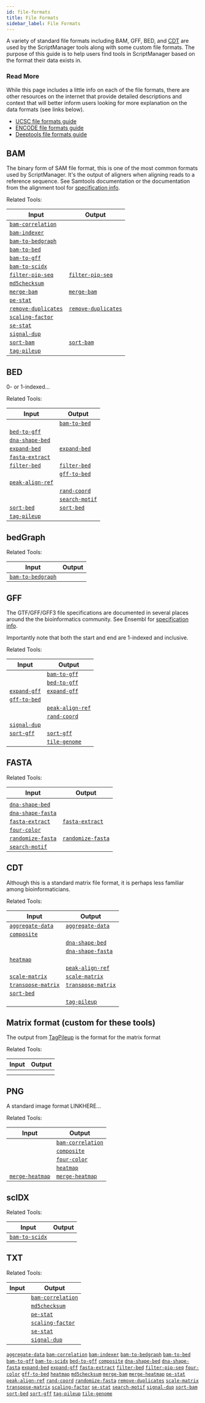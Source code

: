 ```yaml
---
id: file-formats
title: File Formats
sidebar_label: File Formats
---
```


A variety of standard file formats including BAM, GFF, BED, and [CDT][cdt-format] are used by the ScriptManager tools along with some custom file formats. The purpose of this guide is to help users find tools in ScriptManager based on the format their data exists in.

### Read More
While this page includes a little info on each of the file formats, there are other resources on the internet that provide detailed descriptions and context that will better inform users looking for more explanation on the data formats (see links below).
- [UCSC file formats guide][ucsc-file-formats]
- [ENCODE file formats guide][encode-file-formats]
- [Deeptools file formats guide][encode-file-formats]

## BAM

The binary form of SAM file format, this is one of the most common formats used by ScriptManager. It's the output of aligners when aligning reads to a reference sequence. See Samtools documentation  or the documentation from the alignment tool for [specification info][bam-specs].

Related Tools:

| Input | Output |
| ------------- | ------------- |
| [`bam-correlation`][bam-correlation] |  |
| [`bam-indexer`][bam-indexer] |  |
| [`bam-to-bedgraph`][bam-to-bedgraph] |  |
| [`bam-to-bed`][bam-to-bed] |  |
| [`bam-to-gff`][bam-to-gff] |  |
| [`bam-to-scidx`][bam-to-scidx] |  |
| [`filter-pip-seq`][filter-pip-seq] | [`filter-pip-seq`][filter-pip-seq] |
| [`md5checksum`][md5checksum] |  |
| [`merge-bam`][merge-bam] | [`merge-bam`][merge-bam] |
| [`pe-stat`][pe-stat] |  |
| [`remove-duplicates`][remove-duplicates] | [`remove-duplicates`][remove-duplicates] |
| [`scaling-factor`][scaling-factor] |  |
| [`se-stat`][se-stat] |  |
| [`signal-dup`][signal-dup] |  |
| [`sort-bam`][sort-bam] | [`sort-bam`][sort-bam] |
| [`tag-pileup`][tag-pileup] |  |


## BED

0- or 1-indexed...

Related Tools:

| Input | Output |
| ------------- | ------------- |
|  | [`bam-to-bed`][bam-to-bed] |
| [`bed-to-gff`][bed-to-gff] |  |
| [`dna-shape-bed`][dna-shape-bed] |  |
| [`expand-bed`][expand-bed] | [`expand-bed`][expand-bed] |
| [`fasta-extract`][fasta-extract] |  |
| [`filter-bed`][filter-bed] | [`filter-bed`][filter-bed] |
|  | [`gff-to-bed`][gff-to-bed] |
| [`peak-align-ref`][peak-align-ref] |  |
|  | [`rand-coord`][rand-coord] |
|  | [`search-motif`][search-motif] |
| [`sort-bed`][sort-bed] | [`sort-bed`][sort-bed] |
| [`tag-pileup`][tag-pileup] |  |


## bedGraph

Related Tools:

| Input | Output |
| ------------- | ------------- |
| [`bam-to-bedgraph`][bam-to-bedgraph] |  |


## GFF

The GTF/GFF/GFF3 file specifications are documented in several places around the the bioinformatics community. See Ensembl for [specification info][gff-specs].

Importantly note that both the start and end are 1-indexed and inclusive.

Related Tools:

| Input | Output |
| ------------- | ------------- |
|  | [`bam-to-gff`][bam-to-gff] |
|  | [`bed-to-gff`][bed-to-gff] |
| [`expand-gff`][expand-gff] | [`expand-gff`][expand-gff] |
| [`gff-to-bed`][gff-to-bed] |  |
|  | [`peak-align-ref`][peak-align-ref] |
|  | [`rand-coord`][rand-coord] |
| [`signal-dup`][signal-dup] |  |
| [`sort-gff`][sort-gff] | [`sort-gff`][sort-gff] |
|  | [`tile-genome`][tile-genome] |


## FASTA

Related Tools:

| Input | Output |
| ------------- | ------------- |
|  |  |
| [`dna-shape-bed`][dna-shape-bed] |  |
| [`dna-shape-fasta`][dna-shape-fasta] |  |
| [`fasta-extract`][fasta-extract] | [`fasta-extract`][fasta-extract] |
| [`four-color`][four-color] |  |
| [`randomize-fasta`][randomize-fasta] | [`randomize-fasta`][randomize-fasta] |
| [`search-motif`][search-motif] |  |


## CDT

Although this  is a standard matrix file format, it is perhaps less familiar among bioinformaticians.

Related Tools:

| Input | Output |
| ------------- | ------------- |
| [`aggregate-data`][aggregate-data] | [`aggregate-data`][aggregate-data] |
| [`composite`][composite] |  |
|  | [`dna-shape-bed`][dna-shape-bed] |
|  | [`dna-shape-fasta`][dna-shape-fasta] |
| [`heatmap`][heatmap] |  |
|  | [`peak-align-ref`][peak-align-ref] |
| [`scale-matrix`][scale-matrix] | [`scale-matrix`][scale-matrix] |
| [`transpose-matrix`][transpose-matrix] | [`transpose-matrix`][transpose-matrix] |
| [`sort-bed`][sort-bed] |  |
|  | [`tag-pileup`][tag-pileup] |


## Matrix format (custom for these tools)

The output from [TagPileup][tag-pileup] is the format for the matrix format

Related Tools:

| Input | Output |
| ------------- | ------------- |
|  |  |
|  |  |


## PNG

A standard image format LINKHERE...

Related Tools:

| Input | Output |
| ------------- | ------------- |
|  | [`bam-correlation`][bam-correlation] |
|  | [`composite`][composite] |
|  | [`four-color`][four-color] |
|  | [`heatmap`][heatmap] |
| [`merge-heatmap`][merge-heatmap] | [`merge-heatmap`][merge-heatmap] |


## scIDX

Related Tools:

| Input | Output |
| ------------- | ------------- |
| [`bam-to-scidx`][bam-to-scidx] |  |



## TXT

Related Tools:

| Input | Output |
| ------------- | ------------- |
|  | [`bam-correlation`][bam-correlation] |
|  | [`md5checksum`][md5checksum] |
|  | [`pe-stat`][pe-stat] |
|  | [`scaling-factor`][scaling-factor] |
|  | [`se-stat`][se-stat] |
|  | [`signal-dup`][signal-dup] |


[`aggregate-data`][aggregate-data]
[`bam-correlation`][bam-correlation]
[`bam-indexer`][bam-indexer]
[`bam-to-bedgraph`][bam-to-bedgraph]
[`bam-to-bed`][bam-to-bed]
[`bam-to-gff`][bam-to-gff]
[`bam-to-scidx`][bam-to-scidx]
[`bed-to-gff`][bed-to-gff]
[`composite`][composite]
[`dna-shape-bed`][dna-shape-bed]
[`dna-shape-fasta`][dna-shape-fasta]
[`expand-bed`][expand-bed]
[`expand-gff`][expand-gff]
[`fasta-extract`][fasta-extract]
[`filter-bed`][filter-bed]
[`filter-pip-seq`][filter-pip-seq]
[`four-color`][four-color]
[`gff-to-bed`][gff-to-bed]
[`heatmap`][heatmap]
[`md5checksum`][md5checksum]
[`merge-bam`][merge-bam]
[`merge-heatmap`][merge-heatmap]
[`pe-stat`][pe-stat]
[`peak-align-ref`][peak-align-ref]
[`rand-coord`][rand-coord]
[`randomize-fasta`][randomize-fasta]
[`remove-duplicates`][remove-duplicates]
[`scale-matrix`][scale-matrix]
[`transpose-matrix`][transpose-matrix]
[`scaling-factor`][scaling-factor]
[`se-stat`][se-stat]
[`search-motif`][search-motif]
[`signal-dup`][signal-dup]
[`sort-bam`][sort-bam]
[`sort-bed`][sort-bed]
[`sort-gff`][sort-gff]
[`tag-pileup`][tag-pileup]
[`tile-genome`][tile-genome]

[deeptools-file-formats]:https://deeptools.readthedocs.io/en/develop/content/help_glossary.html#file-formats
[encode-file-formats]:https://www.encodeproject.org/help/file-formats/
[ucsc-file-formats]:https://genome.ucsc.edu/FAQ/FAQformat.html
[bam-specs]:https://samtools.github.io/hts-specs/
[gff-specs]:https://useast.ensembl.org/info/website/upload/gff3.html

[bam-format]:/docs/Guides/References/file-formats#bam
[bed-format]:/docs/Guides/References/file-formats#bed
[bedgraph-format]:/docs/Guides/References/file-formats#bedgraph
[gff-format]:/docs/Guides/References/file-formats#gff
[fasta-format]:/docs/Guides/References/file-formats#fasta
[cdt-format]:/docs/Guides/References/file-formats#cdt
[png-format]:/docs/Guides/References/file-formats#png
[scidx-format]:/docs/Guides/References/file-formats#scidx

[aggregate-data]:/docs/Tools/read-analysis/aggregate-data
[bam-correlation]:/docs/Tools/bam-statistics/bam-correlation
[bam-indexer]:/docs/Tools/bam-manipulation/bam-indexer
[bam-to-bedgraph]:/docs/Tools/bam-format-converter/bam-to-bedgraph
[bam-to-bed]:/docs/Tools/bam-format-converter/bam-to-bed
[bam-to-gff]:/docs/Tools/bam-format-converter/bam-to-gff
[bam-to-scidx]:/docs/Tools/bam-format-converter/bam-to-scidx
[bed-to-gff]:/docs/Tools/coordinate-manipulation/bed-to-gff
[composite]:/docs/Tools/figure-generation/composite-plot
[dna-shape-bed]:/docs/Tools/sequence-analysis/dna-shape-bed
[dna-shape-fasta]:/docs/Tools/sequence-analysis/dna-shape-fasta
[expand-bed]:/docs/Tools/coordinate-manipulation/expand-bed
[expand-gff]:/docs/Tools/coordinate-manipulation/expand-gff
[fasta-extract]:/docs/Tools/sequence-analysis/fasta-extract
[filter-bed]:/docs/Tools/peak-analysis/filter-bed
[filter-pip-seq]:/docs/Tools/bam-manipulation/filter-pip-seq
[four-color]:/docs/Tools/figure-generation/four-color
[gff-to-bed]:/docs/Tools/coordinate-manipulation/gff-to-bed
[heatmap]:/docs/Tools/figure-generation/heatmap
[md5checksum]:/docs/Tools/file-utilities/md5checksum
[merge-bam]:/docs/Tools/bam-manipulation/merge-bam
[merge-heatmap]:/docs/Tools/figure-generation/merge-heatmap
[pe-stat]:/docs/Tools/bam-statistics/pe-stat
[peak-align-ref]:/docs/Tools/peak-analysis/peak-align-ref
[rand-coord]:/docs/Tools/peak-analysis/rand-coord
[randomize-fasta]:/docs/Tools/sequence-analysis/randomize-fasta
[remove-duplicates]:/docs/Tools/bam-manipulation/remove-duplicates
[scale-matrix]:/docs/Tools/read-analysis/scale-matrix
[transpose-matrix]:read-analysis/transpose-matrix
[scaling-factor]:/docs/Tools/read-analysis/scaling-factor
[se-stat]:/docs/Tools/bam-statistics/se-stat
[search-motif]:/docs/Tools/sequence-analysis/search-motif
[signal-dup]:/docs/Tools/peak-analysis/signal-dup
[sort-bam]:/docs/Tools/bam-manipulation/sort-bam
[sort-bed]:/docs/Tools/coordinate-manipulation/sort-bed
[sort-gff]:/docs/Tools/coordinate-manipulation/sort-gff
[tag-pileup]:/docs/Tools/read-analysis/tag-pileup
[tile-genome]:/docs/Tools/peak-analysis/tile-genome
